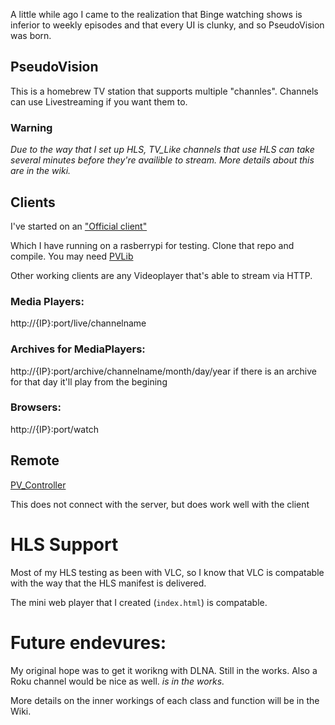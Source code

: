 A little while ago I came to the realization that Binge watching shows is inferior to weekly episodes and that every UI is clunky, and so PseudoVision was born.
## PseudoVision
This is a homebrew TV station that supports multiple "channles". Channels can use Livestreaming if you want them to.
### Warning
_Due to the way that I set up HLS, TV_Like channels that use HLS can take several minutes before they're availible to stream. More details about this are in the wiki._

## Clients
I've started on an ["Official client"](https://github.com/Damarko-Berry/PV_Client)

Which I have running on a rasberrypi for testing. Clone that repo and compile. You may need [PVLib](https://github.com/Damarko-Berry/PseudoVision/releases/download/1.0.0/PVLib.zip) 

Other working clients are any Videoplayer that's able to stream via HTTP.

### Media Players:
http://{IP}:port/live/channelname
### Archives for MediaPlayers:
http://{IP}:port/archive/channelname/month/day/year
if there is an archive for that day it'll play from the begining
### Browsers:
http://{IP}:port/watch

## Remote
[PV_Controller](https://github.com/Damarko-Berry/PV_Controller)

This does not connect with the server, but does work well with the client

# HLS Support
Most of my HLS testing as been with VLC, so I know that VLC is compatable with the way that the HLS manifest is delivered. 

The mini web player that I created (`index.html`) is compatable.

# Future endevures:
My original hope was to get it worikng with DLNA. Still in the works. Also a Roku channel would be nice as well. *is in the works.*

More details on the inner workings of each class and function will be in the Wiki.
